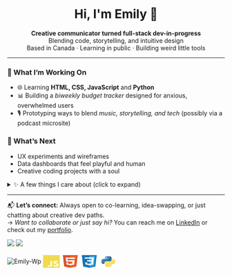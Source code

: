 
<!DOCTYPE html>
<html lang="en">
 <body>
   <h1 align="center">Hi, I'm Emily 👋</h1>

   <p align="center">
     <strong>Creative communicator turned full-stack dev-in-progress</strong><br>
     Blending code, storytelling, and intuitive design<br>
     Based in Canada · Learning in public · Building weird little tools
   </p>
   
   <hr>
   
   <h3>🚧 What I’m Working On</h3>
   <ul>
     <li>🌐 Learning <strong>HTML, CSS, JavaScript</strong> and <strong>Python</strong></li>
     <li>📊 Building a <em>biweekly budget tracker</em> designed for anxious, overwhelmed users</li>
     <li>🎙️ Prototyping ways to blend <em>music, storytelling, and tech</em> (possibly via a podcast microsite)</li>
   </ul>
   
   <h3>🎯 What’s Next</h3>
   <ul>
     <li>UX experiments and wireframes</li>
     <li>Data dashboards that feel playful and human</li>
     <li>Creative coding projects with a soul</li>
   </ul>
   
   <details>
     <summary>✨ A few things I care about (click to expand)</summary>
     <br>
     <ul>
       <li>Design that doesn’t overwhelm</li>
       <li>Tools that help people feel seen, not just “optimized”</li>
       <li>Using code to tell better, more honest stories</li>
     </ul>
   </details>
   
   <hr>
   
   <p>
     📬 <strong>Let’s connect:</strong> Always open to co-learning, idea-swapping, or just chatting about creative dev paths.<br>
     → <em>Want to collaborate or just say hi?</em> You can reach me on <a href="https://www.linkedin.com/">LinkedIn</a> or check out my <a href="https://yourportfolio.com">portfolio</a>.
   </p>
 </body>
</html>


<div> 
<a href ="mailto:studioemilieg@gmail.com"><img src="https://img.shields.io/badge/-Gmail-%23333?style=for-the-badge&logo=gmail&logoColor=white" target="_blank"></a>
<a href="https://www.linkedin.com/in/emily-guimaraes" target="_blank"><img src="https://img.shields.io/badge/-LinkedIn-%230077B5?style=for-the-badge&logo=linkedin&logoColor=white" target="_blank"></a> 
</div>

<div style="display: inline_block"><br>
<img align="center" alt="Emily-Wp" height="40" width="40" src="https://github.com/user-attachments/assets/048f2ede-0982-4052-857d-609feb759ee2">
<img align="center" alt="Emily-Js" height="30" width="40" src="https://raw.githubusercontent.com/devicons/devicon/master/icons/javascript/javascript-plain.svg">
<img align="center" alt="Emily-HTML" height="30" width="40" src="https://raw.githubusercontent.com/devicons/devicon/master/icons/html5/html5-original.svg">
<img align="center" alt="Emily-CSS" height="30" width="40" src="https://raw.githubusercontent.com/devicons/devicon/master/icons/css3/css3-original.svg">
<img align="center" alt="Emily-Python" height="30" width="40" src="https://raw.githubusercontent.com/devicons/devicon/master/icons/python/python-original.svg">
</div>






